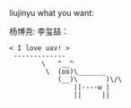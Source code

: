 liujinyu what you want:

杨博尧:
李玺喆：
```
< I love uav! >
 -------------
        \   ^__^
         \  (oo)\_______
            (__)\       )\/\
                ||----w |
                ||     ||
```
